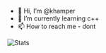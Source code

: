 - 👋 Hi, I’m @khamper
- 🌱 I’m currently learning c++
- 📫 How to reach me - dont

![Stats](https://github-readme-stats.vercel.app/api/top-langs/?username=khamper&langs_count=8)
<!---
khamper/khamper is a ✨ special ✨ repository because its `README.md` (this file) appears on your GitHub profile.
You can click the Preview link to take a look at your changes.
--->
